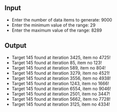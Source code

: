 ## Input

- Enter the number of data items to generate: 9000
- Enter the minimum value of the range: 29 
- Enter the maximum value of the range: 8289

## Output

- Target 145 found at iteration 3425, item no 4725!
- Target 145 found at iteration 85, item no 123!
- Target 145 found at iteration 589, item no 804!
- Target 145 found at iteration 3279, item no 4521!
- Target 145 found at iteration 3556, item no 4938!
- Target 145 found at iteration 1243, item no 1666!
- Target 145 found at iteration 6554, item no 9046!
- Target 145 found at iteration 2501, item no 3447!
- Target 145 found at iteration 5662, item no 7728!
- Target 145 found at iteration 3125, item no 4334!
